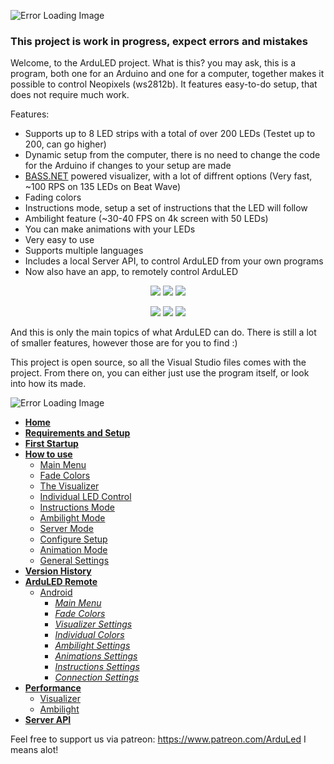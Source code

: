 ![Error Loading Image](https://0apetq.db.files.1drv.com/y4m6XD4Km6TCergU4jwpiIzx3m6tbE5BFe25eHyLf_hLCbKXqCfZlCS8aKucGG23JEL4dY5NuVNMtxb820mWAgJjQCEYtfOarZcaQVj1Tmc_gIql95YVL4RSBXXsFSmM-64xZnvvbnKtWhRpF7_cP5-xaV0RPduygApRX3ncA90FD8uhR6lTd7K2hKYwbg4mYypUFaO6B4Gkubf6CWQTCgYug/toplabel.gif?psid=1?width=150&height=85&cropmode=none)

### This project is work in progress, expect errors and mistakes

Welcome, to the ArduLED project. What is this? you may ask, this is a program, both one for an Arduino and one for a computer, together makes it possible to control Neopixels (ws2812b). It features easy-to-do setup, that does not require much work.

Features:
 
 - Supports up to 8 LED strips with a total of over 200 LEDs (Testet up to 200, can go higher)
 - Dynamic setup from the computer, there is no need to change the code for the Arduino if changes to your setup are made
 - [BASS.NET](http://bass.radio42.com/) powered visualizer, with a lot of diffrent options (Very fast, ~100 RPS on 135 LEDs on Beat Wave)
 - Fading colors
 - Instructions mode, setup a set of instructions that the LED will follow
 - Ambilight feature (~30-40 FPS on 4k screen with 50 LEDs)
 - You can make animations with your LEDs
 - Very easy to use
 - Supports multiple languages
 - Includes a local Server API, to control ArduLED from your own programs
 - Now also have an app, to remotely control ArduLED
 
 <p align="center">
 <img src ="https://2ar6kq.db.files.1drv.com/y4mJmTUzQuhQ4HxCBJNVtMBwT4NKl8VFImfG7AsaESwZP0f_hF35M6pKuxWg305abgShxsAMfI9yA5U_Zxwdb02-Lv4Qw2RrMvXbWi7-sVv95W24ukcjd89boB_wVU-Kk49aUmesvZj1imHzRILTWueeKcXuPN7TXhJdMNhbAtZItQtrW31V0_V5QIIAcOKITuXrHLD4pUmmWSg4FaaMP8rAg/fadecolorssample_reduced_optim_small.gif?psid=1?width=150&height=85&cropmode=none" />
 <img src ="https://2ar5kq.db.files.1drv.com/y4m_WcbV3auLJoFqobeJmR9yHAKosaUjoMYTEplHlzmzpq1T3YFsCAFF9uzqnJlGieosuVGNqHkzhvzvSUGbBpfaTPe-bSrZdOI46SNZePdtUhh5-xNPHo4YhinNzAdya1662vYdM6Yp2FbhXMkcBtc6FlsWWx2FXSrku3rMhMxYhq10N8Gz07-WgZ34NQGHnHxZ9u6kvafIEITlBi-Q3ni9w/frontpage1optim3_small.gif?psid=1?width=150&height=85&cropmode=none" />
 <img src ="https://2aoakg.db.files.1drv.com/y4mwdnTstudEaDWpOh83IFs5ps4YEP4BdQS44t18iOj_K9ClkX7yb3yfeoiJZvc58S3IRhNl8K0X9ukPYX5vsAKYnjiZk1Jl3rg2Rwu4fi0N7WPiupCubHmkjfyOupqA4CHs0tDDVs9m1dXOnTYmaWiMT6xdmlFB6eanDifn6g8WtIce0zcjT1tdyXbS0XMmVdVFqZuOM4jRjCJR-FTlPIbvg/frontpage2optim3_small.gif?psid=1?width=150&height=85&cropmode=none" />
</p>

<p align="center">
 <img src ="https://2arqkq.db.files.1drv.com/y4mgGNW9fY8QQKi-0mBn95TAdc9kUyH59Bo2Ynyq40UCmKNPQYizjxeyGLQ8YIc7OdOBW9h5_4yJJeEOXU7QdOiFaRqmLGgFxrFK98asBvhFd5kiNLExmbl1ReAQgHkn4l9_JQH45Vw0BNK74NVNLlWAnuJjnLyEIKAHjjNQGqT99Qb05cw-cPB4xY6K5gZ15DVaNEWrHmuYaZRKFvBEnwe_g/instructionsmodesample_reduced_optimized_small.gif?psid=1?width=150&height=85&cropmode=none" />
 <img src ="https://2arpkq.db.files.1drv.com/y4mfJmHhrDyUFmoFj0mLxfFECjcdlosWhyjROz3GmrTMF09SMTNS4nbsRb73R6-h8D17IIEfXVl8rTByLXvED4Hmhk9L4csrDWWgQhGYVOV7uGF1gG8kz7JhWHogoXbSewCCFa-K93MleFFg59N9VrU5pv6K4m3zxM4CETrVhxRoUhNZsV33UMyl0aWpA-U4wWPT9XXH-w2Ayym_Mj5yL0xLw/ledwavesample_reduced_optim_small.gif?psid=1?width=150&height=85&cropmode=none" />
 <img src ="https://2ar9kq.db.files.1drv.com/y4mRztNZ3PxFrJZz3fyx69tSAS_llMYBC9gNFljFi-c2BNN3EiHoNrzMuG3CIdlYV230o6RHScsLOF2EpuQJEcwJjUyKM9QZxUTJ407PL3rUxJtkVybieXf0di9j8jjbkW7fFXofNbW-4ioI5T2yyQJCx8URBgKc-nzOUOP2KQ0FgJg8KMyBmlNEO3kYH03QGHUlQ2XZLW6BMCFyv9pzAWS6A/visualizersample_reduced_optim_small.gif?psid=1?width=150&height=85&cropmode=none" />
</p>

And this is only the main topics of what ArduLED can do. There is still a lot of smaller features, however those are for you to find :)

This project is open source, so all the Visual Studio files comes with the project. From there on, you can either just use the program itself, or look into how its made.

![Error Loading Image](https://lnowiq.db.files.1drv.com/y4mCptiLw7lbe3NuOb9PY1JhKvJK_RTwmHmoe1UTykyh4QR5IY27UzN6zgqZmH88B7oBMnk4EUcLjrKTqF7GoY5DJK6CNiQ_-PQs3Hv1E0AtjyZSkpK99IOJ0VRQesMb_hBNidhwU4quhMbbGq2zySDn_OA3db48-O7NQyCACcJWJp8vD9IJfgYtUxp6lR5vQM8Q68CsJShvHK9czZUNGEY3w?width=914&height=113&cropmode=none)

- [**Home**](https://github.com/kris701/ArduLED/wiki)
- [**Requirements and Setup**](https://github.com/kris701/ArduLED/wiki/Requirements-and-setup)
- [**First Startup**](https://github.com/kris701/ArduLED/wiki/First-Startup)
- [**How to use**](https://github.com/kris701/ArduLED/wiki/How-to-use)
  - [Main Menu](https://github.com/kris701/ArduLED/wiki/Main-Menu)
  - [Fade Colors](https://github.com/kris701/ArduLED/wiki/Fade-Colors)
  - [The Visualizer](https://github.com/kris701/ArduLED/wiki/The-Visualizer)
  - [Individual LED Control](https://github.com/kris701/ArduLED/wiki/Individual-LED-Control)
  - [Instructions Mode](https://github.com/kris701/ArduLED/wiki/Instructions-Mode)
  - [Ambilight Mode](https://github.com/kris701/ArduLED/wiki/Ambilight-Mode)
  - [Server Mode](https://github.com/kris701/ArduLED/wiki/Server-Mode)
  - [Configure Setup](https://github.com/kris701/ArduLED/wiki/First-Startup)
  - [Animation Mode](https://github.com/kris701/ArduLED/wiki/Animation-Mode)
  - [General Settings](https://github.com/kris701/ArduLED/wiki/General-Settings)
- [**Version History**](https://github.com/kris701/ArduLED/wiki/Version-History)
- [**ArduLED Remote**](https://github.com/kris701/ArduLED/wiki/ArduLED-Remote)
  - [Android](https://github.com/kris701/ArduLED/wiki/Android)
    - [_Main Menu_](https://github.com/kris701/ArduLED/wiki/(Android)-Main-Menu)
    - [_Fade Colors_](https://github.com/kris701/ArduLED/wiki/(Android)-Fade-Colors)
    - [_Visualizer Settings_](https://github.com/kris701/ArduLED/wiki/(Android)-Visualizer-Settings)
    - [_Individual Colors_](https://github.com/kris701/ArduLED/wiki/(Android)-Individual-Colors)
    - [_Ambilight Settings_](https://github.com/kris701/ArduLED/wiki/(Android)-Ambilight-Settings)
    - [_Animations Settings_](https://github.com/kris701/ArduLED/wiki/(Android)-Animations-Settings)
    - [_Instructions Settings_](https://github.com/kris701/ArduLED/wiki/(Android)-Instructions-Settings)
    - [_Connection Settings_](https://github.com/kris701/ArduLED/wiki/(Android)-Connection-Settings)
- [**Performance**](https://github.com/kris701/ArduLED/wiki/Performance)
  - [Visualizer](https://github.com/kris701/ArduLED/wiki/Performance-of-Visualizer)
  - [Ambilight](https://github.com/kris701/ArduLED/wiki/Performance-of-Ambilight)
- [**Server API**](https://github.com/kris701/ArduLED/wiki/Server-API)

Feel free to support us via patreon: https://www.patreon.com/ArduLed I means alot! 
